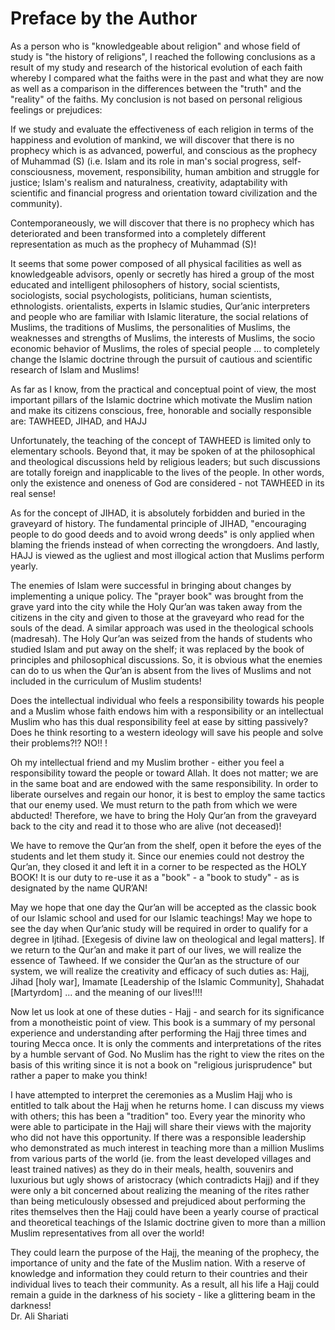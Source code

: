 Preface by the Author
=====================

As a person who is "knowledgeable about religion" and whose field of
study is "the history of religions", I reached the following conclusions
as a result of my study and research of the historical evolution of each
faith whereby I compared what the faiths were in the past and what they
are now as well as a comparison in the differences between the "truth"
and the "reality" of the faiths. My conclusion is not based on personal
religious feelings or prejudices:

If we study and evaluate the effectiveness of each religion in terms of
the happiness and evolution of mankind, we will discover that there is
no prophecy which is as advanced, powerful, and conscious as the
prophecy of Muhammad (S) (i.e. Islam and its role in man's social
progress, self-consciousness, movement, responsibility, human ambition
and struggle for justice; Islam's realism and naturalness, creativity,
adaptability with scientific and financial progress and orientation
toward civilization and the community).

Contemporaneously, we will discover that there is no prophecy which has
deteriorated and been transformed into a completely different
representation as much as the prophecy of Muhammad (S)!

It seems that some power composed of all physical facilities as well as
knowledgeable advisors, openly or secretly has hired a group of the most
educated and intelligent philosophers of history, social scientists,
sociologists, social psychologists, politicians, human scientists,
ethnologists. orientalists, experts in Islamic studies, Qur’anic
interpreters and people who are familiar with Islamic literature, the
social relations of Muslims, the traditions of Muslims, the
personalities of Muslims, the weaknesses and strengths of Muslims, the
interests of Muslims, the socio economic behavior of Muslims, the roles
of special people ... to completely change the Islamic doctrine through
the pursuit of cautious and scientific research of Islam and Muslims!

As far as I know, from the practical and conceptual point of view, the
most important pillars of the Islamic doctrine which motivate the Muslim
nation and make its citizens conscious, free, honorable and socially
responsible are: TAWHEED, JIHAD, and HAJJ

Unfortunately, the teaching of the concept of TAWHEED is limited only to
elementary schools. Beyond that, it may be spoken of at the
philosophical and theological discussions held by religious leaders; but
such discussions are totally foreign and inapplicable to the lives of
the people. In other words, only the existence and oneness of God are
considered - not TAWHEED in its real sense!

As for the concept of JIHAD, it is absolutely forbidden and buried in
the graveyard of history. The fundamental principle of JIHAD,
"encouraging people to do good deeds and to avoid wrong deeds" is only
applied when blaming the friends instead of when correcting the
wrongdoers. And lastly, HAJJ is viewed as the ugliest and most illogical
action that Muslims perform yearly.

The enemies of Islam were successful in bringing about changes by
implementing a unique policy. The "prayer book" was brought from the
grave yard into the city while the Holy Qur’an was taken away from the
citizens in the city and given to those at the graveyard who read for
the souls of the dead. A similar approach was used in the theological
schools (madresah). The Holy Qur’an was seized from the hands of
students who studied Islam and put away on the shelf; it was replaced by
the book of principles and philosophical discussions. So, it is obvious
what the enemies can do to us when the Qur’an is absent from the lives
of Muslims and not included in the curriculum of Muslim students!

Does the intellectual individual who feels a responsibility towards his
people and a Muslim whose faith endows him with a responsibility or an
intellectual Muslim who has this dual responsibility feel at ease by
sitting passively? Does he think resorting to a western ideology will
save his people and solve their problems?!? NO!! !

Oh my intellectual friend and my Muslim brother - either you feel a
responsibility toward the people or toward Allah. It does not matter; we
are in the same boat and are endowed with the same responsibility. In
order to liberate ourselves and regain our honor, it is best to employ
the same tactics that our enemy used. We must return to the path from
which we were abducted! Therefore, we have to bring the Holy Qur’an from
the graveyard back to the city and read it to those who are alive (not
deceased)!

We have to remove the Qur’an from the shelf, open it before the eyes of
the students and let them study it. Since our enemies could not destroy
the Qur’an, they closed it and left it in a corner to be respected as
the HOLY BOOK! It is our duty to re-use it as a "book" - a "book to
study" - as is designated by the name QUR’AN!

May we hope that one day the Qur’an will be accepted as the classic book
of our Islamic school and used for our Islamic teachings! May we hope to
see the day when Qur’anic study will be required in order to qualify for
a degree in Ijtihad. [Exegesis of divine law on theological and legal
matters]. If we return to the Qur’an and make it part of our lives, we
will realize the essence of Tawheed. If we consider the Qur’an as the
structure of our system, we will realize the creativity and efficacy of
such duties as: Hajj, Jihad [holy war], Imamate [Leadership of the
Islamic Community], Shahadat [Martyrdom] ... and the meaning of our
lives!!!!

Now let us look at one of these duties - Hajj - and search for its
significance from a monotheistic point of view. This book is a summary
of my personal experience and understanding after performing the Hajj
three times and touring Mecca once. It is only the comments and
interpretations of the rites by a humble servant of God. No Muslim has
the right to view the rites on the basis of this writing since it is not
a book on "religious jurisprudence" but rather a paper to make you
think!

I have attempted to interpret the ceremonies as a Muslim Hajj who is
entitled to talk about the Hajj when he returns home. I can discuss my
views with others; this has been a "tradition" too. Every year the
minority who were able to participate in the Hajj will share their views
with the majority who did not have this opportunity. If there was a
responsible leadership who demonstrated as much interest in teaching
more than a million Muslims from various parts of the world (ie. from
the least developed villages and least trained natives) as they do in
their meals, health, souvenirs and luxurious but ugly shows of
aristocracy (which contradicts Hajj) and if they were only a bit
concerned about realizing the meaning of the rites rather than being
meticulously obsessed and prejudiced about performing the rites
themselves then the Hajj could have been a yearly course of practical
and theoretical teachings of the Islamic doctrine given to more than a
million Muslim representatives from all over the world!

They could learn the purpose of the Hajj, the meaning of the prophecy,
the importance of unity and the fate of the Muslim nation. With a
reserve of knowledge and information they could return to their
countries and their individual lives to teach their community. As a
result, all his life a Hajj could remain a guide in the darkness of his
society - like a glittering beam in the darkness!  
 Dr. Ali Shariati


